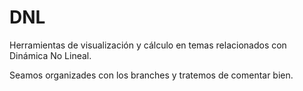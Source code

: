 # DNL
Herramientas de visualización y cálculo en temas relacionados con Dinámica No Lineal.

Seamos organizades con los branches y tratemos de comentar bien.

